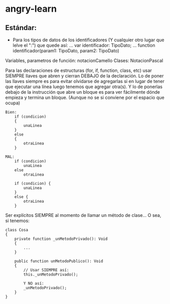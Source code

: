 angry-learn
===========

Estándar:
---------
	
- Para los tipos de datos de los identificadores (Y cualquier otro lugar que lelve el ":") que quede así:
	... var identificador: TipoDato;
	... function identificador(param1: TipoDato, param2: TipoDato)
	

Variables, parametros de función: 		notacionCamello
Clases: 								NotacionPascal
	
	

Para las declaraciones de estructuras (for, if, function, class, etc) usar SIEMPRE llaves que abren y cierran DEBAJO de la declaración.
Lo de poner las llaves siempre es para evitar olvidarse de agregarlas si en lugar de tener que ejecutar una línea luego tenemos que agregar otra(s).
Y lo de ponerlas debajo de la instrucción que abre un bloque es para ver fácilmente dónde empieza y termina un bloque. (Aunque no se si conviene por el espacio que ocupa)

	Bien:
		if (condicion)
		{
			unaLinea
		}
		else
		{
			otraLinea
		}
	
	MAL:
		if (condicion)
			unaLinea
		else
			otraLinea
			
		if (condicion) {
			unaLinea
		}
		else {
			otraLinea
		}
	

Ser explícitos SIEMPRE al momento de llamar un método de clase... O sea, si tenemos:
	
	class Cosa
	{
		private function _unMetodoPrivado(): Void
		{
			...
		}
		
		public function unMetodoPublico(): Void
		{
			// Usar SIEMPRE así:
			this._unMetodoPrivado();
			
			Y NO así:
			_unMetodoPrivado();
		}
	}